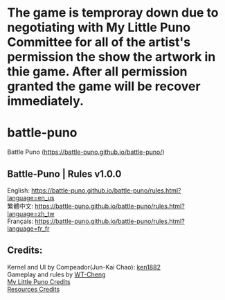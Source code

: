# The game is temproray down due to negotiating with My Little Puno Committee for all of the artist's permission the show the artwork in thie game. After all permission granted the game will be recover immediately.

# battle-puno
Battle Puno (https://battle-puno.github.io/battle-puno/)


## Battle-Puno | Rules v1.0.0

English: https://battle-puno.github.io/battle-puno/rules.html?language=en_us<br>
繁體中文: https://battle-puno.github.io/battle-puno/rules.html?language=zh_tw<br>
Français: https://battle-puno.github.io/battle-puno/rules.html?language=fr_fr<br>


## Credits:
 Kernel and UI by Compeador(Jun-Kai Chao): [ken1882](https://github.com/ken1882)<br>
 Gameplay and rules by [WT-Cheng](https://github.com/wt-cheng)<br>
 [My Little Puno Credits](https://goo.gl/uBTkUa)<br>
 [Resources Credits](https://github.com/battle-puno/battle-puno/blob/master/credits.txt)<br>
